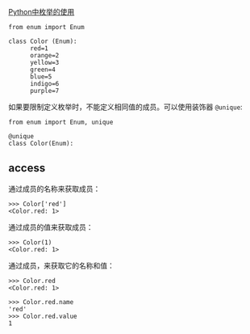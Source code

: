 
[Python中枚举的使用](https://blog.csdn.net/m0_38061927/article/details/76058133)

```
from enum import Enum

class Color (Enum):
      red=1
      orange=2
      yellow=3
      green=4
      blue=5
      indigo=6
      purple=7
```

如果要限制定义枚举时，不能定义相同值的成员。可以使用装饰器 `@unique`:

```
from enum import Enum, unique

@unique
class Color(Enum):

```

## access

通过成员的名称来获取成员：

```
>>> Color['red']
<Color.red: 1>
```

通过成员的值来获取成员：

```
>>> Color(1)
<Color.red: 1>
```

通过成员，来获取它的名称和值：

```
>>> Color.red
<Color.red: 1>

>>> Color.red.name
'red'
>>> Color.red.value
1
```
